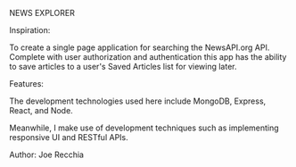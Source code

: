 NEWS EXPLORER

Inspiration:

To create a single page application for searching the NewsAPI.org API. Complete with user authorization and authentication this app has the ability to save articles to a user's Saved Articles list for viewing later.

Features:

The development technologies used here include MongoDB, Express, React, and Node. 


Meanwhile, I make use of development techniques such as implementing responsive UI and RESTful APIs.

Author:
Joe Recchia
